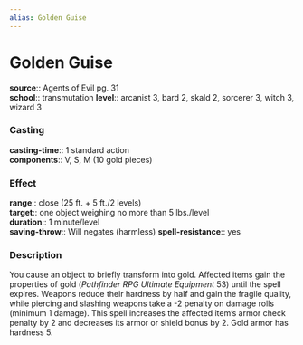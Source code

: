 ```yaml
---
alias: Golden Guise
---
```


# Golden Guise 

**source**:: Agents of Evil pg. 31  
**school**:: transmutation
**level**:: arcanist 3, bard 2, skald 2, sorcerer 3, witch 3, wizard 3

### Casting 

**casting-time**:: 1 standard action  
**components**:: V, S, M (10 gold pieces)

### Effect 

**range**:: close (25 ft. + 5 ft./2 levels)  
**target**:: one object weighing no more than 5 lbs./level  
**duration**:: 1 minute/level  
**saving-throw**:: Will negates (harmless)
**spell-resistance**:: yes

### Description 

You cause an object to briefly transform into gold. Affected items gain the properties of gold (*Pathfinder RPG Ultimate Equipment* 53) until the spell expires. Weapons reduce their hardness by half and gain the fragile quality, while piercing and slashing weapons take a -2 penalty on damage rolls (minimum 1 damage). This spell increases the affected item’s armor check penalty by 2 and decreases its armor or shield bonus by 2. Gold armor has hardness 5.
